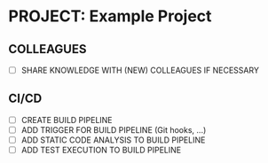 # PROJECT: Example Project

## COLLEAGUES

- [ ] SHARE KNOWLEDGE WITH (NEW) COLLEAGUES IF NECESSARY

## CI/CD

- [ ] CREATE BUILD PIPELINE
- [ ] ADD TRIGGER FOR BUILD PIPELINE (Git hooks, ...)
- [ ] ADD STATIC CODE ANALYSIS TO BUILD PIPELINE
- [ ] ADD TEST EXECUTION TO BUILD PIPELINE